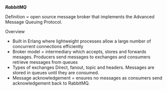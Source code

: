 ***RabbitMQ***

Definition = open source message broker that implements the Advanced Message Queuing Protocol. 

Overview
* Built in Erlang where lightweight processes allow a large number of concurrent connections efficiently
* Broker model = intermediary which accepts, stores and forwards mesages. Producers send messages to exchanges and consumers retrieve messages from queues
* Types of exchanges Direct, fanout, topic and headers. Messages are stored in queues until they are consumed. 
* Message acknowledgement = ensures no messages as consumers send acknowledgement back to RabbitMQ. 